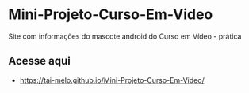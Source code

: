 # Mini-Projeto-Curso-Em-Video
Site com informações do mascote android do Curso em Vídeo - prática

## Acesse aqui
- https://tai-melo.github.io/Mini-Projeto-Curso-Em-Video/
